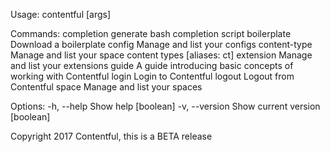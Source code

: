 Usage: contentful <cmd> [args]

Commands:
  completion    generate bash completion script
  boilerplate   Download a boilerplate
  config        Manage and list your configs
  content-type  Manage and list your space content types           [aliases: ct]
  extension     Manage and list your extensions
  guide         A guide introducing basic concepts of working with Contentful
  login         Login to Contentful
  logout        Logout from Contentful
  space         Manage and list your spaces

Options:
  -h, --help     Show help                                             [boolean]
  -v, --version  Show current version                                  [boolean]

Copyright 2017 Contentful, this is a BETA release